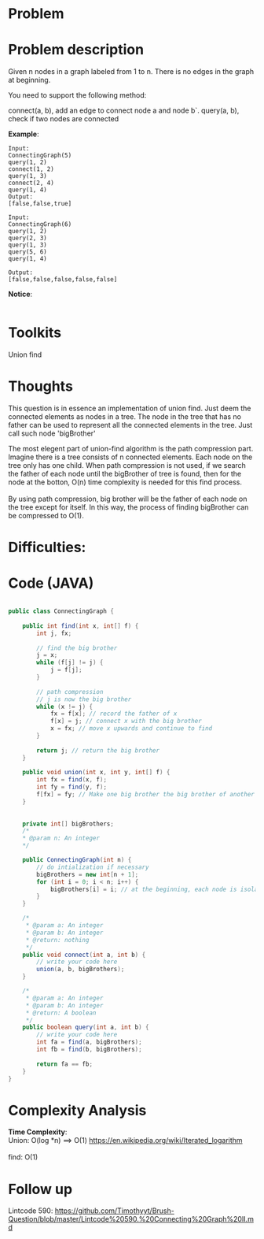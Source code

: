 # Problem


# Problem description
Given n nodes in a graph labeled from 1 to n. There is no edges in the graph at beginning.

You need to support the following method:

connect(a, b), add an edge to connect node a and node b`.
query(a, b), check if two nodes are connected



**Example**:
```
Input:
ConnectingGraph(5)
query(1, 2)
connect(1, 2)
query(1, 3) 
connect(2, 4)
query(1, 4) 
Output:
[false,false,true]
```

```
Input:
ConnectingGraph(6)
query(1, 2)
query(2, 3)
query(1, 3)
query(5, 6)
query(1, 4)

Output:
[false,false,false,false,false]

```

**Notice**:
```

```
# Toolkits
Union find

# Thoughts
This question is in essence an implementation of union find. Just deem the connected elements as nodes in a tree. The node in the tree that has no father can be used to represent all the connected elements in the tree. Just call such node 'bigBrother'

The most elegent part of union-find algorithm is the path compression part. Imagine there is a tree consists of n connected elements. Each node on the tree only has one child. When path compression is not used, if we search the father of each node until the bigBrother of tree is found, then for the node at the botton, O(n) time complexity is needed for this find process. <br/><br/> By using path compression, big brother will be the father of each node on the tree except for itself. In this way, the process of finding bigBrother can be compressed to O(1).

# Difficulties:


# Code (JAVA)
```java

public class ConnectingGraph {
    
    public int find(int x, int[] f) {
        int j, fx;
    
        // find the big brother
        j = x;
        while (f[j] != j) {
            j = f[j]; 
        }
    
        // path compression
        // j is now the big brother
        while (x != j) {
            fx = f[x]; // record the father of x
            f[x] = j; // connect x with the big brother
            x = fx; // move x upwards and continue to find
        }
    
        return j; // return the big brother
    }
    
    public void union(int x, int y, int[] f) {
        int fx = find(x, f);
        int fy = find(y, f);
        f[fx] = fy; // Make one big brother the big brother of another big brother
    }
    
    
    private int[] bigBrothers;
    /*
    * @param n: An integer
    */

    public ConnectingGraph(int n) {
        // do intialization if necessary
        bigBrothers = new int[n + 1];
        for (int i = 0; i < n; i++) {
            bigBrothers[i] = i; // at the beginning, each node is isolated.
        }
    }

    /*
     * @param a: An integer
     * @param b: An integer
     * @return: nothing
     */
    public void connect(int a, int b) {
        // write your code here
        union(a, b, bigBrothers);
    }

    /*
     * @param a: An integer
     * @param b: An integer
     * @return: A boolean
     */
    public boolean query(int a, int b) {
        // write your code here
        int fa = find(a, bigBrothers);
        int fb = find(b, bigBrothers);
        
        return fa == fb;
    }
}

```

# Complexity Analysis
**Time Complexity**: <br/> Union: O(log *n) ==> O(1) https://en.wikipedia.org/wiki/Iterated_logarithm <br/><br/> find: O(1) <br/> 

# Follow up
Lintcode 590: https://github.com/Timothyyt/Brush-Question/blob/master/Lintcode%20590.%20Connecting%20Graph%20II.md

